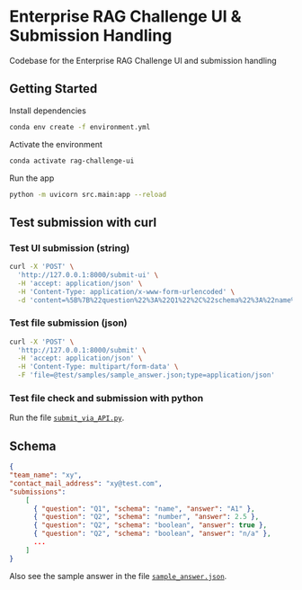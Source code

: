 # Enterprise RAG Challenge UI & Submission Handling
Codebase for the Enterprise RAG Challenge UI and submission handling

## Getting Started
Install dependencies
```bash
conda env create -f environment.yml
```

Activate the environment
```bash
conda activate rag-challenge-ui
``` 

Run the app
```bash
python -m uvicorn src.main:app --reload
```

## Test submission with curl
### Test UI submission (string)
```bash
curl -X 'POST' \
  'http://127.0.0.1:8000/submit-ui' \
  -H 'accept: application/json' \
  -H 'Content-Type: application/x-www-form-urlencoded' \
  -d 'content=%5B%7B%22question%22%3A%22Q1%22%2C%22schema%22%3A%22name%22%2C%22answer%22%3A%22A1%22%7D%2C%7B%22question%22%3A%22Q2%22%2C%22schema%22%3A%22number%22%2C%22answer%22%3A2.5%7D%2C%7B%22question%22%3A%22Q2%22%2C%22schema%22%3A%22boolean%22%2C%22answer%22%3Atrue%7D%5D'
```

### Test file submission (json)
```bash
curl -X 'POST' \
  'http://127.0.0.1:8000/submit' \
  -H 'accept: application/json' \
  -H 'Content-Type: multipart/form-data' \
  -F 'file=@test/samples/sample_answer.json;type=application/json'
```

### Test file check and submission with python
Run the file [`submit_via_API.py`](submit_via_API.py).    


## Schema
```json
{
"team_name": "xy",
"contact_mail_address": "xy@test.com",
"submissions":
    [
      { "question": "Q1", "schema": "name", "answer": "A1" },
      { "question": "Q2", "schema": "number", "answer": 2.5 },
      { "question": "Q2", "schema": "boolean", "answer": true },
      { "question": "Q2", "schema": "boolean", "answer": "n/a" },
      ...
    ]
}
```

Also see the sample answer in the file [`sample_answer.json`](test/samples/sample_answer.json).